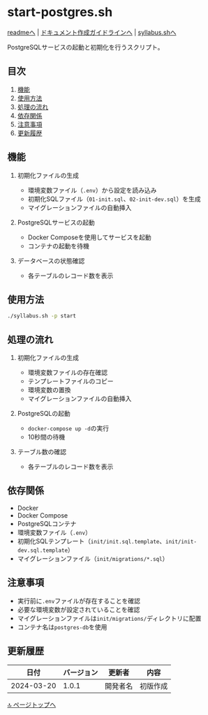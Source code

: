 # start-postgres.sh

[readmeへ](../README.md) | [ドキュメント作成ガイドラインへ](../doc.md) | [syllabus.shへ](./syllabus.md)

PostgreSQLサービスの起動と初期化を行うスクリプト。

## 目次
1. [機能](#機能)
2. [使用方法](#使用方法)
3. [処理の流れ](#処理の流れ)
4. [依存関係](#依存関係)
5. [注意事項](#注意事項)
6. [更新履歴](#更新履歴)

## 機能

1. 初期化ファイルの生成
   - 環境変数ファイル（`.env`）から設定を読み込み
   - 初期化SQLファイル（`01-init.sql`、`02-init-dev.sql`）を生成
   - マイグレーションファイルの自動挿入

2. PostgreSQLサービスの起動
   - Docker Composeを使用してサービスを起動
   - コンテナの起動を待機

3. データベースの状態確認
   - 各テーブルのレコード数を表示

## 使用方法

```bash
./syllabus.sh -p start
```

## 処理の流れ

1. 初期化ファイルの生成
   - 環境変数ファイルの存在確認
   - テンプレートファイルのコピー
   - 環境変数の置換
   - マイグレーションファイルの自動挿入

2. PostgreSQLの起動
   - `docker-compose up -d`の実行
   - 10秒間の待機

3. テーブル数の確認
   - 各テーブルのレコード数を表示

## 依存関係

- Docker
- Docker Compose
- PostgreSQLコンテナ
- 環境変数ファイル（`.env`）
- 初期化SQLテンプレート（`init/init.sql.template`、`init/init-dev.sql.template`）
- マイグレーションファイル（`init/migrations/*.sql`）

## 注意事項

- 実行前に`.env`ファイルが存在することを確認
- 必要な環境変数が設定されていることを確認
- マイグレーションファイルは`init/migrations/`ディレクトリに配置
- コンテナ名は`postgres-db`を使用

## 更新履歴

| 日付 | バージョン | 更新者 | 内容 |
|------|------------|--------|------|
| 2024-03-20 | 1.0.1 | 開発者名 | 初版作成 |

[🔝 ページトップへ](#start-postgressh) 